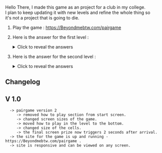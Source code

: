 Hello There, I made this game as an project for a club in my college. \
I plan to keep updating it with new levels and refine the whole thing so \
it's not a project that is going to die.

1. Play the game : https://Beyondmebtw.com/pairgame
   
2. Here is the answer for the first level :
   <details><summary>Click to reveal the answers</summary>
   <img src="https://beyondmebtw.com/projects/pairgame/solved1.png" alt="level 1 answer">
   </details>
3. Here is the answer for the second level :
   <details><summary>Click to reveal the answers</summary>
   <img src="https://beyondmebtw.com/projects/pairgame/solved2.png" alt="level 2 answer">
   </details>

## Changelog
   ## V 1.0
      -> pairgame version 2
         -> removed how to play section from start screen.
         -> changed screen sizes of the game.
         -> moved how to play in the level to the bottom.
         -> changed size of the cells.
         -> the final screen prize now triggers 2 seconds after arrival.
      -> the site for the game is up and running - https://Beyondmebtw.com/pairgame .
      -> site is responsive and can be viewed on any screen.
   


